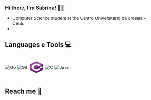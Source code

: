 ###  Hi there, I'm Sabrina! 🎀🐰
- Computer Science student at the Centro Universitário de Brasília – Ceub.
- . 

## Languages e Tools 💻
<div style="display: inline_block"><br>
<img align="center" alt="Go" height="40" width="50" src=https://icongr.am/devicon/go-plain.svg?size=128&color=ecc5c5>
<img align="center" alt="Git" height="40" width="50" src="https://www.vectorlogo.zone/logos/git-scm/git-scm-icon.svg">
<img align="center" alt="Csharp" height="40" width="50" src="https://raw.githubusercontent.com/devicons/devicon/master/icons/csharp/csharp-original.svg">
<img align="center" alt="C" height="40" width="50" src=https://icongr.am/devicon/c-original.svg?size=128&color=currentColor>
<img align="center" alt="Java" height="40" width="50" src=https://icongr.am/devicon/java-plain-wordmark.svg?size=128&color=ecc5c5>

</div>
<br/> 

## Reach me 💌

  

